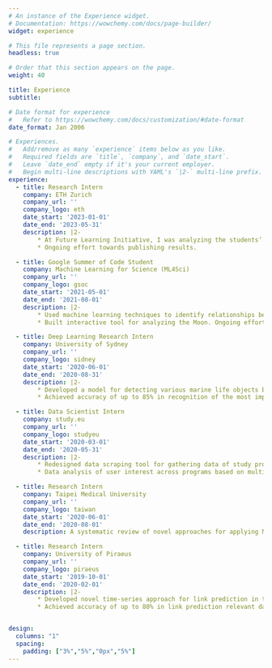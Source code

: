 ```yaml
---
# An instance of the Experience widget.
# Documentation: https://wowchemy.com/docs/page-builder/
widget: experience

# This file represents a page section.
headless: true

# Order that this section appears on the page.
weight: 40

title: Experience
subtitle:

# Date format for experience
#   Refer to https://wowchemy.com/docs/customization/#date-format
date_format: Jan 2006

# Experiences.
#   Add/remove as many `experience` items below as you like.
#   Required fields are `title`, `company`, and `date_start`.
#   Leave `date_end` empty if it's your current employer.
#   Begin multi-line descriptions with YAML's `|2-` multi-line prefix.
experience:
  - title: Research Intern
    company: ETH Zurich
    company_url: ''
    company_logo: eth
    date_start: '2023-01-01'
    date_end: '2023-05-31'
    description: |2-
        * At Future Learning Initiative, I was analyzing the students’ problem-solving strategies in the introduction to data science course based on the screen recordings in order to understand the interplay of cognition and affect in open-ended and complex problem-solving.
        * Ongoing effort towards publishing results.

  - title: Google Summer of Code Student
    company: Machine Learning for Science (ML4Sci)
    company_url: ''
    company_logo: gsoc
    date_start: '2021-05-01'
    date_end: '2021-08-01'
    description: |2-
        * Used machine learning techniques to identify relationships between planetary mapped datasets in order to provide a deeper understanding of planetary surfaces and to have predictive power for planetary surfaces with incomplete datasets.
        * Built interactive tool for analyzing the Moon. Ongoing effort towards publishing results.

  - title: Deep Learning Research Intern
    company: University of Sydney
    company_url: ''
    company_logo: sidney
    date_start: '2020-06-01'
    date_end: '2020-08-31'
    description: |2-
        * Developed a model for detecting various marine life objects based on state the art in Convolutional Neural Networks.
        * Achieved accuracy of up to 85% in recognition of the most important groups of objects.

  - title: Data Scientist Intern
    company: study.eu
    company_url: ''
    company_logo: studyeu
    date_start: '2020-03-01'
    date_end: '2020-05-31'
    description: |2-
        * Redesigned data scraping tool for gathering data of study programmes across Europe and integrated the extracted data in the internal search engine. The number of programs covered by the system expanded from 4.000 to 20.000.
        * Data analysis of user interest across programs based on multiple patterns, resulting in valuable insights for program discovery and advertised partners.

  - title: Research Intern
    company: Taipei Medical University
    company_url: ''
    company_logo: taiwan
    date_start: '2020-06-01'
    date_end: '2020-08-01'
    description: A systematic review of novel approaches for applying ML to Medicine with a strong focus on COVID-19 spread prevention. <br><br>

  - title: Research Intern
    company: University of Piraeus
    company_url: ''
    company_logo: piraeus
    date_start: '2019-10-01'
    date_end: '2020-02-01'
    description: |2-
        * Developed novel time-series approach for link prediction in temporal graphs relying on Support Vector Machines.
        * Achieved accuracy of up to 80% in link prediction relevant datasets such as IMDB. 


design:
  columns: "1"
  spacing:
    padding: ["3%","5%","0px","5%"]
---
```

